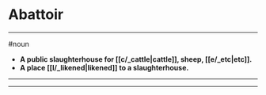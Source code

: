 # Abattoir
---
#noun
- **A public slaughterhouse for [[c/_cattle|cattle]], sheep, [[e/_etc|etc]].**
- **A place [[l/_likened|likened]] to a slaughterhouse.**
---
---
